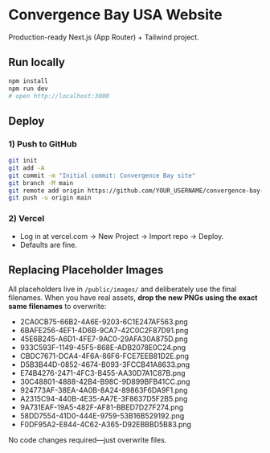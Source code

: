 # Convergence Bay USA Website

Production-ready Next.js (App Router) + Tailwind project.

## Run locally
```bash
npm install
npm run dev
# open http://localhost:3000
```

## Deploy
### 1) Push to GitHub
```bash
git init
git add -A
git commit -m "Initial commit: Convergence Bay site"
git branch -M main
git remote add origin https://github.com/YOUR_USERNAME/convergence-bay-site.git
git push -u origin main
```

### 2) Vercel
- Log in at vercel.com → New Project → Import repo → Deploy.
- Defaults are fine.

## Replacing Placeholder Images
All placeholders live in `/public/images/` and deliberately use the final filenames.
When you have real assets, **drop the new PNGs using the exact same filenames** to overwrite:
- 2CA0CB75-66B2-4A6E-9203-6C1E247AF563.png
- 6BAFE256-4EF1-4D6B-9CA7-42C0C2F87D91.png
- 45E6B245-A6D1-4FE7-9AC0-29AFA30A875D.png
- 933C593F-1149-45F5-868E-ADB2078E0C24.png
- CBDC7671-DCA4-4F6A-86F6-FCE7EEB81D2E.png
- D5B3B44D-0852-4674-B093-3FCCB41A8633.png
- E74B4276-2471-4FC3-B455-AA30D7A1C87B.png
- 30C48801-4888-42B4-B98C-9D899BFB41CC.png
- 924773AF-38EA-4A0B-8A24-89863F6DA9F1.png
- A2315C94-440B-4E35-AA7E-3F8637D5F2B5.png
- 9A731EAF-19A5-482F-AF81-BBED7D27F274.png
- 58DD7554-41D0-444E-9759-53B16B529192.png
- F0DF95A2-E844-4C62-A365-D92EBBBD5B83.png

No code changes required—just overwrite files.
